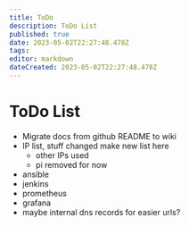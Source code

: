 ```yaml
---
title: ToDo
description: ToDo List
published: true
date: 2023-05-02T22:27:48.478Z
tags: 
editor: markdown
dateCreated: 2023-05-02T22:27:48.478Z
---
```


# ToDo List

* Migrate docs from github README to wiki
* IP list, stuff changed make new list here
	* other IPs used
  * pi removed for now
* ansible
* jenkins
* prometheus
* grafana
* maybe internal dns records for easier urls?